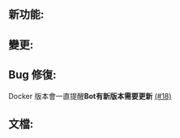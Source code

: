 ## 新功能:

## 變更:

## Bug 修復:
Docker 版本會一直提醒**Bot有新版本需要更新** [(#18)](https://github.com/NTUT-SELab/MicrosoftGraphBot/issues/18)

## 文檔:
